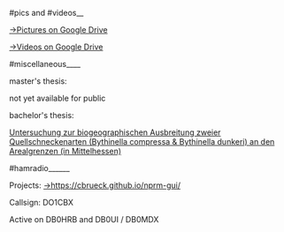 #pics and #videos__

<a href="https://drive.google.com/folderview?id=1-TRLfKbDtqdfGKwkg6PhHh2yTIQn4VbY">->Pictures on Google Drive</a>

<a href="https://drive.google.com/folderview?id=1hKsZ2hgbk1v9YC9v9xJAfWOuyTgJCmjQ">->Videos on Google Drive</a>


#miscellaneous____

master's thesis:

not yet available for public

bachelor's thesis:

<a href="https://github.com/cbrueck/cbrueck.github.io/blob/master/20120809_BSc.pdf">Untersuchung zur biogeographischen Ausbreitung zweier Quellschneckenarten
(Bythinella compressa & Bythinella dunkeri)
an den Arealgrenzen (in Mittelhessen)</a>


#hamradio______

Projects: <a href="https://cbrueck.github.io/nprm-gui/">->https://cbrueck.github.io/nprm-gui/</a>

Callsign: DO1CBX

Active on DB0HRB and DB0UI / DB0MDX


